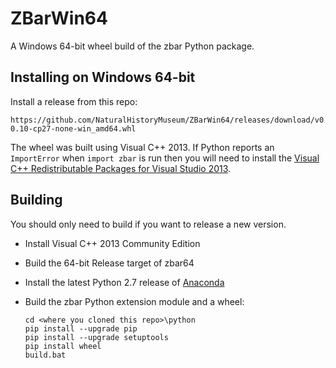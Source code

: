 # ZBarWin64

A Windows 64-bit wheel build of the zbar Python package.

## Installing on Windows 64-bit
Install a release from this repo:

```
https://github.com/NaturalHistoryMuseum/ZBarWin64/releases/download/v0.10/zbar-0.10-cp27-none-win_amd64.whl
```

The wheel was built using Visual C++ 2013. If Python reports an `ImportError`
when `import zbar` is run then you will need to install the
[Visual C++ Redistributable Packages for Visual Studio 2013](https://www.microsoft.com/en-US/download/details.aspx?id=40784).

## Building

You should only need to build if you want to release a new version.

* Install Visual C++ 2013 Community Edition

* Build the 64-bit Release target of zbar64

* Install the latest Python 2.7 release of [Anaconda](https://store.continuum.io/cshop/anaconda/)

* Build the zbar Python extension module and a wheel:

    ```
    cd <where you cloned this repo>\python
    pip install --upgrade pip
    pip install --upgrade setuptools
    pip install wheel
    build.bat
    ```
